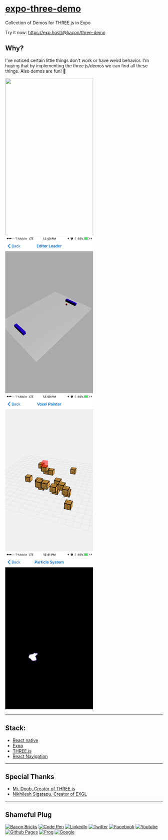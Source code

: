 # [expo-three-demo](https://exp.host/@bacon/three-demo)

Collection of Demos for THREE.js in Expo

Try it now: https://exp.host/@bacon/three-demo

## Why?

I've noticed certain little things don't work or have weird behavior. 
I'm hoping that by implementing the three.js/demos we can find all these things.
Also demos are fun! 🤡


<img src="./preview/a.png" width="281" height="500" />
<img src="./preview/b.png" width="281" height="500" />
<img src="./preview/c.png" width="281" height="500" />
<img src="./preview/d.png" width="281" height="500" />

----

## Stack:

- [React native](https://facebook.github.io/react-native/)
- [Expo](http://expo.io)
- [THREE.js](https://threejs.org/)
- [React Navigation](https://reactnavigation.org/)

----

## Special Thanks

- [Mr. Doob, Creator of THREE.js](https://github.com/mrdoob)
- [Nikhilesh Sigatapu, Creator of EXGL](https://github.com/nikki93)

----

## Shameful Plug

[![Bacon Bricks](https://img.shields.io/badge/Website-BaconBricks-e95950.svg?maxAge=2592000)](http://baconbricks.com/)
[![Code Pen](https://img.shields.io/badge/CodePen-EvanBacon-000000.svg?maxAge=2592000)](http://codepen.io/EvanBacon/)
[![LinkedIn](https://img.shields.io/badge/LinkedIn-EvanBacon-007bb5.svg?maxAge=2592000)](https://www.linkedin.com/in/evan-bacon-10605b58)
[![Twitter](https://img.shields.io/badge/twitter-@baconbricks-55acee.svg?maxAge=2592000)](http://twitter.com/baconbricks)
[![Facebook](https://img.shields.io/badge/Facebook-BrixMaster-3b5998.svg?maxAge=2592000)](https://www.facebook.com/Brix-Master-478004325673947/)
[![Youtube](https://img.shields.io/badge/Youtube-BaconBrix-bb0000.svg?maxAge=2592000)](https://www.youtube.com/Baconbrix)
[![Github Pages](https://img.shields.io/badge/Github-EvanBacon-4078c0.svg?maxAge=2592000)](http://EvanBacon.github.io)
[![Frog](https://img.shields.io/badge/Website-FrogDesign-46bd00.svg?maxAge=2592000)](http://frogdesign.com/)
[![Google](https://img.shields.io/badge/Google+-BaconBrix-dd4b39.svg?maxAge=2592000)](http://google.com/+Baconbrix)

